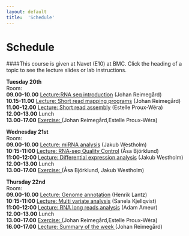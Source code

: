```yaml
---
layout: default
title:  'Schedule'
---
```


# Schedule

####This course is given at Navet (E10) at BMC. Click the heading of a topic to see the lecture slides or lab instructions.

**Tuesday 20th**  
Room:  
**09.00-10.00** [Lecture:RNA seq introduction](slides/not_yet_available.pdf) (Johan Reimegård)  
**10.15-11.00** [Lecture: Short read mapping programs](slides/not_yet_available.pdf) (Johan Reimegård)  
**11.00-12.00** [Lecture: Short read assembly](slides/not_yet_available.pdf) (Estelle Proux-Wéra)  
**12.00-13.00** Lunch  
**13.00-17.00** [Exercise: ](../RNAseqLabs/index) (Johan Reimegård,Estelle Proux-Wéra)  
  


**Wednesday 21st**  
Room:  
**09.00-10.00** [Lecture: miRNA analysis](slides/not_yet_available.pdf) (Jakub Westholm)  
**10:15-11:00** [Lecture: RNA-seq Quality Control](slides/not_yet_available.pdf) (Åsa Björklund)  
**11:00-12:00** [Lecture: Differential expression analysis](slides/not_yet_available.pdf) (Jakub Westholm)  
**12.00-13.00** Lunch  
**13.00-17.00** [Exercise: ](../RNAseqLabs/index)(Åsa Björklund, Jakub Westholm)  


**Thursday 22nd**  
Room:  
**09.00-10.00** [Lecture: Genome annotation](slides/not_yet_available.pdf) (Henrik Lantz)  
**10:15-11:00** [Lecture: Multi variate analysis](slides/not_yet_available.pdf) (Sanela Kjellqvist)  
**11:00-12:00** [Lecture: RNA long reads analysis](slides/not_yet_available.pdf) (Adam Ameur)  
**12.00-13.00** Lunch  
**13.00-17.00** [Exercise: ](../RNAseqLabs/index) (Johan Reimegård,Estelle Proux-Wéra)  
**16.00-17.00** [Lecture: Summary of the week ](labs/) (Johan Reimegård)  

